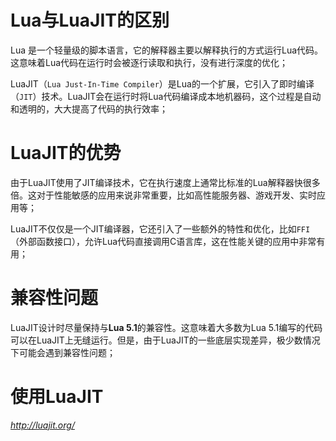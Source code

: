 # Lua与LuaJIT的区别

Lua 是一个轻量级的脚本语言，它的解释器主要以解释执行的方式运行Lua代码。这意味着Lua代码在运行时会被逐行读取和执行，没有进行深度的优化；

LuaJIT（`Lua Just-In-Time Compiler`）是Lua的一个扩展，它引入了即时编译（`JIT`）技术。LuaJIT会在运行时将Lua代码编译成本地机器码，这个过程是自动和透明的，大大提高了代码的执行效率；

# LuaJIT的优势

由于LuaJIT使用了JIT编译技术，它在执行速度上通常比标准的Lua解释器快很多倍。这对于性能敏感的应用来说非常重要，比如高性能服务器、游戏开发、实时应用等；

LuaJIT不仅仅是一个JIT编译器，它还引入了一些额外的特性和优化，比如`FFI`（外部函数接口），允许Lua代码直接调用C语言库，这在性能关键的应用中非常有用；

# 兼容性问题

LuaJIT设计时尽量保持与**Lua 5.1**的兼容性。这意味着大多数为Lua 5.1编写的代码可以在LuaJIT上无缝运行。但是，由于LuaJIT的一些底层实现差异，极少数情况下可能会遇到兼容性问题；

# 使用LuaJIT

*http://luajit.org/*


